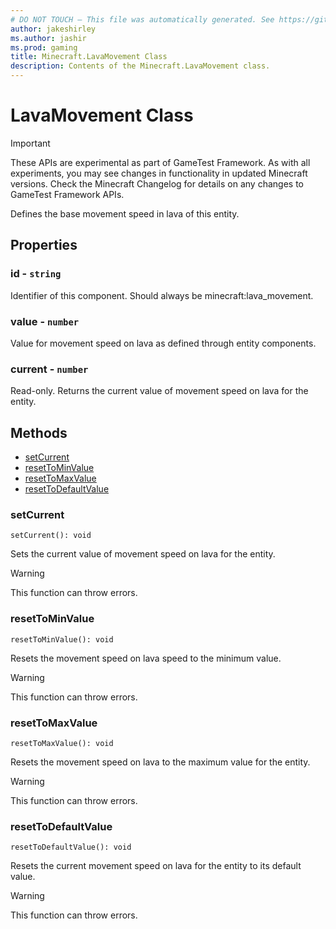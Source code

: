 ```yaml
---
# DO NOT TOUCH — This file was automatically generated. See https://github.com/Mojang/MinecraftScriptingApiDocsGenerator to modify descriptions, examples, etc.
author: jakeshirley
ms.author: jashir
ms.prod: gaming
title: Minecraft.LavaMovement Class
description: Contents of the Minecraft.LavaMovement class.
---
```

# LavaMovement Class
>[!IMPORTANT]
>These APIs are experimental as part of GameTest Framework. As with all experiments, you may see changes in functionality in updated Minecraft versions. Check the Minecraft Changelog for details on any changes to GameTest Framework APIs.

Defines the base movement speed in lava of this entity.

## Properties
### **id** - `string`
Identifier of this component. Should always be minecraft:lava_movement.


### **value** - `number`
Value for movement speed on lava as defined through entity components.


### **current** - `number`
Read-only. Returns the current value of movement speed on lava for the entity.



## Methods
- [setCurrent](#setcurrent)
- [resetToMinValue](#resettominvalue)
- [resetToMaxValue](#resettomaxvalue)
- [resetToDefaultValue](#resettodefaultvalue)
  
### **setCurrent**
`
setCurrent(): void
`

Sets the current value of movement speed on lava for the entity.


> [!WARNING]
> This function can throw errors.

### **resetToMinValue**
`
resetToMinValue(): void
`

Resets the movement speed on lava speed to the minimum value.


> [!WARNING]
> This function can throw errors.

### **resetToMaxValue**
`
resetToMaxValue(): void
`

Resets the movement speed on lava to the maximum value for the entity.


> [!WARNING]
> This function can throw errors.

### **resetToDefaultValue**
`
resetToDefaultValue(): void
`

Resets the current movement speed on lava for the entity to its default value.


> [!WARNING]
> This function can throw errors.

